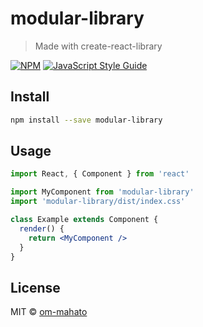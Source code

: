 # modular-library

> Made with create-react-library

[![NPM](https://img.shields.io/npm/v/modular-library.svg)](https://www.npmjs.com/package/modular-library) [![JavaScript Style Guide](https://img.shields.io/badge/code_style-standard-brightgreen.svg)](https://standardjs.com)

## Install

```bash
npm install --save modular-library
```

## Usage

```jsx
import React, { Component } from 'react'

import MyComponent from 'modular-library'
import 'modular-library/dist/index.css'

class Example extends Component {
  render() {
    return <MyComponent />
  }
}
```

## License

MIT © [om-mahato](https://github.com/om-mahato)

